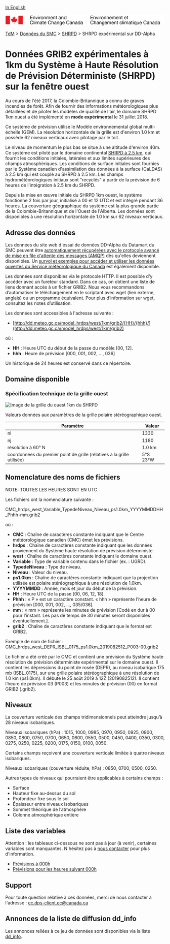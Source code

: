 [In English](readme_hrdps-datamart-alpha_en.md)

![ECCC logo](../../img_eccc-logo.png)

[TdM](../../readme_fr.md) > [Données du SMC](../readme_fr.md) > [SHRPD](readme_hrdps_fr.md) > SHRPD expérimental sur DD-Alpha

# Données GRIB2 expérimentales à 1km du Système à Haute Résolution de Prévision Déterministe (SHRPD) sur la fenêtre ouest

Au cours de l'été 2017, la Colombie-Britannique a connu de graves incendies de forêt.  Afin de fournir des informations météorologiques plus détaillées et de piloter les modèles de qualité de l'air, le domaine SHRPD 1km ouest a été implémenté en **mode expérimental** le 31 juillet 2018. 

Ce système de prévision utilise le Modèle environnemental global multi-échelle (GEM). La résolution horizontale de la grille est d'environ 1.0 km et possède 62 niveaux verticaux avec pilotage par le toit. 

Le niveau de momentum le plus bas se situe à une altitude d'environ 40m. Ce système est piloté par le domaine continental [SHRPD à 2.5 km](readme_hrdps_fr.md), qui fournit les conditions initiales, latérales et aux limites supérieures des champs atmosphériques.  Les conditions de surface initiales sont fournies par le Système canadien d'assimilation des données à la surface (CaLDAS) à 2.5 km qui est couplé au SHRPD à 2.5 km. Les champs hydrométéorologiques initiaux sont "recyclés" à partir de la prévision de 6 heures de l'intégration à 2.5 km du SHRPD. 

Depuis la mise en œuvre initiale du SHRPD 1km ouest, le système fonctionne 2 fois par jour, initialisé à 00 et 12 UTC et est intégré pendant 36 heures. La couverture géographique du système est la plus grande partie de la Colombie-Britannique et de l'Ouest de l'Alberta. Les données sont disponibles à une résolution horizontale de 1.0 km sur 62 niveaux verticaux.

## Adresse des données 

Les données du site web d'essai de données DD-Alpha du Datamart du SMC peuvent être [automatiquement récupérées avec le protocole avancé de mise en file d'attente des messages (AMQP)](../../msc-datamart/amqp_fr.md) dès qu'elles deviennent disponibles. Un [survol et exemples pour accéder et utiliser les données ouvertes du Service météorologique du Canada](../../usage/readme_fr.md) est également disponible.

Les données sont disponibles via le protocole HTTP. Il est possible d’y accéder avec un fureteur standard. Dans ce cas, on obtient une liste de liens donnant accès à un fichier GRIB2. Nous vous recommandons d’automatiser le téléchargement en le scriptant avec wget (lien externe, anglais) ou un programme équivalent. Pour plus d’information sur wget, consultez les notes d’utilisation.

Les données sont accessibles à l'adresse suivante :

* [http://dd.meteo.gc.ca/model_hrdps/west/1km/grib2/{HH}/{hhh}/](http://dd.meteo.gc.ca/model_hrdps/west/1km/grib2)

où :

* __HH__ : Heure UTC du début de la passe du modèle [00, 12].
* __hhh__ : Heure de prévision [000, 001, 002, ..., 036] 

Un historique de 24 heures est conservé dans ce répertoire.

## Domaine disponible

### Spécification technique de la grille ouest

![Image de la grille du ouest 1km du SHRPD](https://collaboration.cmc.ec.gc.ca/cmc/cmos/public_doc/msc-data/nwp_hrdps/grille_hrdps1km_west.png)

Valeurs données aux paramètres de la grille polaire stéréographique ouest.

| Paramètre | Valeur |
| ------ | ------ |
| ni | 1330 |
| nj | 1180 | 
| résolution à 60° N | 1.0 km |
| coordonnées du premier point de grille (rélatives à la grille utilisée) | 5°S  23°W |

## Nomenclature des noms de fichiers 

NOTE: TOUTES LES HEURES SONT EN UTC.

Les fichiers ont la nomenclature suivante :

CMC_hrdps_west_Variable_TypedeNiveau_Niveau_ps1.0km_YYYYMMDDHH_Phhh-mm.grib2

où :

* __CMC__ : Chaîne de caractères constante indiquant que le Centre météorologique canadien (CMC) émet les prévisions.
* __hrdps__ : Chaîne de caractères constante indiquant que les données proviennent du Système haute résolution de prévision déterministe.
* __west__ : Chaîne de caractères constante indiquant le domaine ouest.
* __Variable__ : Type de variable contenu dans le fichier (ex. : UGRD).
* __TypedeNiveau__ : Type de niveau.
* __Niveau__ : Valeur du niveau.
* __ps1.0km__ : Chaîne de caractères constante indiquant que la projection utilisée est polaire stéréographique à une résolution de 1.0km.
* __YYYYMMDD__ : Année, mois et jour du début de la prévision.
* __HH__ : Heure UTC de la passe [00, 06, 12, 18].
* __Phhh__ : « P » est un caractère constant. « hhh » représente l’heure de prévision [000, 001, 002, ..., 035/036].
* __mm__ : « mm » représente les minutes de prévision [Codé en dur à 00 pour l’instant. Les pas de temps de 30 minutes seront disponibles éventuellement.].
* __grib2__ : Chaîne de caractères constante indiquant que le format est GRIB2.

Exemple de nom de fichier :
CMC_hrdps_west_DEPR_ISBL_0175_ps1.0km_2019082512_P003-00.grib2

Le fichier a été créé par le CMC et contient une prévision du Système haute résolution de prévision déterministe expérimental sur le domaine ouest. Il contient les dépressions du point de rosée (DEPR), au niveau isobarique 175 mb (ISBL_0175), sur une grille polaire stéréographique à une résolution de 1.0 km (ps1.0km). Il débute le 25 août 2019 à 12Z (2019082512). Il contient l’heure de prévision 03 (P003) et les minutes de prévision (00) en format GRIB2 (.grib2).

## Niveaux

La couverture verticale des champs tridimensionnels peut atteindre jusqu’à 28 niveaux isobariques.

Niveaux isobariques (hPa) : 1015, 1000, 0985, 0970, 0950, 0925, 0900, 0850, 0800, 0750, 0700, 0650, 0600, 0550, 0500, 0450, 0400, 0350, 0300, 0275, 0250, 0225, 0200, 0175, 0150, 0100, 0050.

Certains champs reçoivent une couverture verticale limitée à quatre niveaux isobariques.

Niveaux isobariques (couverture réduite, hPa) : 0850, 0700, 0500, 0250.

Autres types de niveaux qui pourraient être applicables à certains champs :

* Surface
* Hauteur fixe au-dessus du sol
* Profondeur fixe sous le sol
* Épaisseur entre niveaux isobariques
* Sommet théorique de l’atmosphère
* Colonne atmosphérique entière

## Liste des variables

Attention : les tableaux ci-dessous ne sont pas à jour (à venir), certaines variables sont manquantes. N'hésitez pas à [nous contacter](mailto:ec.dps-client.ec@canada.ca) pour plus d'information.

* [Prévisions à 000h](https://meteo.gc.ca/grib/HRDPS_HR/HRDPS_nat_ps2p5km_P000_deterministic_f.html)
* [Prévisions pour les heures suivant 000h](https://meteo.gc.ca/grib/HRDPS_HR/HRDPS_ps2p5km_PNONZERO_deterministic_f.html)

## Support

Pour toute question relative à ces données, merci de nous contacter à l'adresse : [ec.dps-client.ec@canada.ca](mailto:ec.dps-client.ec@canada.ca)

## Annonces de la liste de diffusion dd_info 

Les annonces reliées à ce jeu de données sont disponibles via la liste [dd_info](https://lists.ec.gc.ca/cgi-bin/mailman/listinfo/dd_info).




